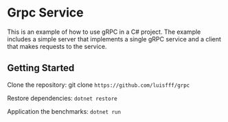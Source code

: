 # Grpc Service

This is an example of how to use gRPC in a C# project. The example includes a simple server that implements a single gRPC service and a client that makes requests to the service.

## Getting Started
Clone the repository: git clone `https://github.com/luisfff/grpc`

Restore dependencies: `dotnet restore`

Application the benchmarks: `dotnet run`
